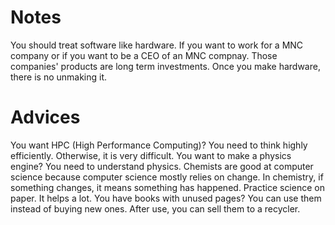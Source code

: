 # Notes
You should treat software like hardware. If you want to work for a MNC company or if you want to be a CEO of an MNC compnay. Those companies' products are long term investments.
Once you make hardware, there is no unmaking it.

# Advices
You want HPC (High Performance Computing)?
You need to think highly efficiently. Otherwise, it is very difficult.
You want to make a physics engine?
You need to understand physics.
Chemists are good at computer science because computer science mostly relies on change. In chemistry, if something changes, it means something has happened.
Practice science on paper. It helps a lot.
You have books with unused pages?
You can use them instead of buying new ones. After use, you can sell them to a recycler.